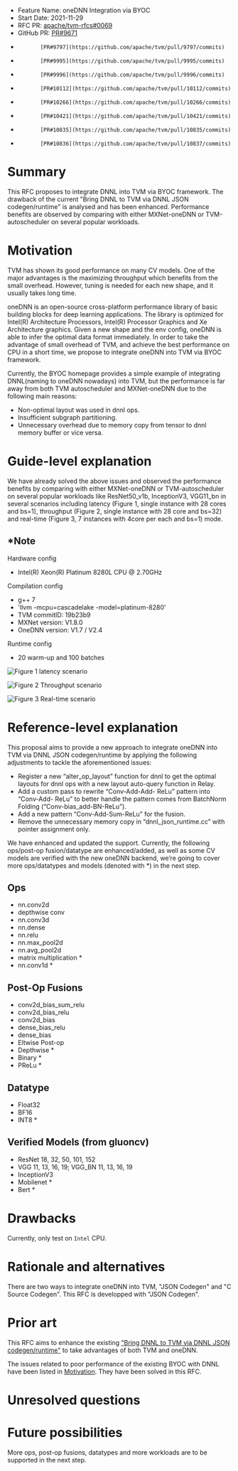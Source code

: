 - Feature Name: oneDNN Integration via BYOC
- Start Date: 2021-11-29
- RFC PR: [apache/tvm-rfcs#0069](https://github.com/apache/tvm-rfcs/pull/0069)
- GitHub PR: [PR#9671](https://github.com/apache/tvm/pull/9671/commits)
-            [PR#9797](https://github.com/apache/tvm/pull/9797/commits)
-            [PR#9995](https://github.com/apache/tvm/pull/9995/commits)
-            [PR#9996](https://github.com/apache/tvm/pull/9996/commits)
-            [PR#10112](https://github.com/apache/tvm/pull/10112/commits)
-            [PR#10266](https://github.com/apache/tvm/pull/10266/commits)
-            [PR#10421](https://github.com/apache/tvm/pull/10421/commits)
-            [PR#10835](https://github.com/apache/tvm/pull/10835/commits)
-            [PR#10836](https://github.com/apache/tvm/pull/10837/commits)

# Summary
[summary]: #summary

This RFC proposes to integrate DNNL into TVM via BYOC framework. The drawback of the current "Bring DNNL to TVM via DNNL JSON codegen/runtime" is analysed and has been enhanced. Performance benefits are observed by comparing with either MXNet-oneDNN or TVM-autoscheduler on several popular workloads.

# Motivation
[motivation]: #motivation

TVM has shown its good performance on many CV models. One of the major advantages is the maximizing throughput which benefits from the small overhead. However, tuning is needed for each new shape, and it usually takes long time.

oneDNN is an open-source cross-platform performance library of basic building blocks for deep learning applications. The library is optimized for Intel(R) Architecture Processors, Intel(R) Processor Graphics and Xe Architecture graphics. Given a new shape and the env config, oneDNN is able to infer the optimal data format immediately. In order to take the advantage of small overhead of TVM, and achieve the best performance on CPU in a short time, we propose to integrate oneDNN into TVM via BYOC framework. 

Currently, the BYOC homepage provides a simple example of integrating DNNL(naming to oneDNN nowadays) into TVM, but the performance is far away from both TVM autoscheduler and MXNet-oneDNN due to the following main reasons:
- Non-optimal layout was used in dnnl ops. 
- Insufficient subgraph partitioning.
- Unnecessary overhead due to memory copy from tensor to dnnl memory buffer or vice versa.

# Guide-level explanation

We have already solved the above issues and observed the performance benefits by comparing with either MXNet-oneDNN or TVM-autoscheduler on several popular workloads like ResNet50_v1b,  InceptionV3, VGG11_bn in several scenarios including latency (Figure 1, single instance with 28 cores and bs=1), throughput (Figure 2, single instance with 28 core and bs=32) and real-time (Figure 3, 7 instances with 4core per each and bs=1) mode.

## *Note
[Note]: ##Note

Hardware config
- Intel(R) Xeon(R) Platinum 8280L CPU @ 2.70GHz

Compilation config
- g++ 7
- 'llvm -mcpu=cascadelake -model=platinum-8280'
- TVM commitID: 19b23b9
- MXNet version: V1.8.0
- OneDNN version: V1.7 / V2.4

Runtime config
- 20 warm-up and 100 batches

![Figure 1 latency scenario](https://github.com/crazydemo/tvm-rfcs/blob/main/rfcs/assets/0042/latency.png)

![Figure 2 Throughput scenario](https://github.com/crazydemo/tvm-rfcs/blob/main/rfcs/assets/0042/throughput.png) 

![Figure 3 Real-time scenario](https://github.com/crazydemo/tvm-rfcs/blob/main/rfcs/assets/0042/real-time.png)

# Reference-level explanation
This proposal aims to provide a new approach to integrate oneDNN into TVM via DNNL JSON codegen/runtime by applying the following adjustments to tackle the aforementioned issues: 
- Register a new “alter_op_layout” function for dnnl to get the optimal layouts for dnnl ops with a new layout auto-query function in Relay.
- Add a custom pass to rewrite “Conv-Add-Add- ReLu” pattern into “Conv-Add- ReLu” to better handle the pattern comes from BatchNorm Folding (“Conv-bias_add-BN-ReLu”).
- Add a new pattern “Conv-Add-Sum-ReLu” for the fusion.
- Remove the unnecessary memory copy in “dnnl_json_runtime.cc” with pointer assignment only.

We have enhanced and updated the support. Currently, the following ops/post-op fusion/datatype are enhanced/added, as well as some CV models are verified with the new oneDNN backend, we’re going to cover more ops/datatypes and models (denoted with *) in the next step. 

## Ops
- nn.conv2d
- depthwise conv
- nn.conv3d
- nn.dense
- nn.relu
- nn.max_pool2d
- nn.avg_pool2d
- matrix multiplication *
- nn.conv1d *

## Post-Op Fusions
- conv2d_bias_sum_relu
- conv2d_bias_relu
- conv2d_bias
- dense_bias_relu
- dense_bias
- Eltwise Post-op
- Depthwise *
- Binary *
- PReLu *

## Datatype
- Float32
- BF16
- INT8 *

## Verified Models (from gluoncv)
- ResNet 18, 32, 50, 101, 152
- VGG 11, 13, 16, 19; VGG_BN 11, 13, 16, 19
- InceptionV3
- Mobilenet *
- Bert *

# Drawbacks
[drawbacks]: #drawbacks

Currently, only test on `Intel` CPU.

# Rationale and alternatives
[rationale-and-alternatives]: #rationale-and-alternatives

There are two ways to integrate oneDNN into TVM, "JSON Codegen" and "C Source Codegen". This RFC is developped with "JSON Codegen".

# Prior art
[prior-art]: #prior-art

This RFC aims to enhance the existing ["Bring DNNL to TVM via DNNL JSON codegen/runtime"](https://tvm.apache.org/2020/07/15/how-to-bring-your-own-codegen-to-tvm) to take advantages of both TVM and oneDNN.

The issues related to poor performance of the existing BYOC with DNNL have been listed in [Motivation]. They have been solved in this RFC.

# Unresolved questions


# Future possibilities
[future-possibilities]: #future-possibilities

More ops, post-op fusions, datatypes and more workloads are to be supported in the next step.

